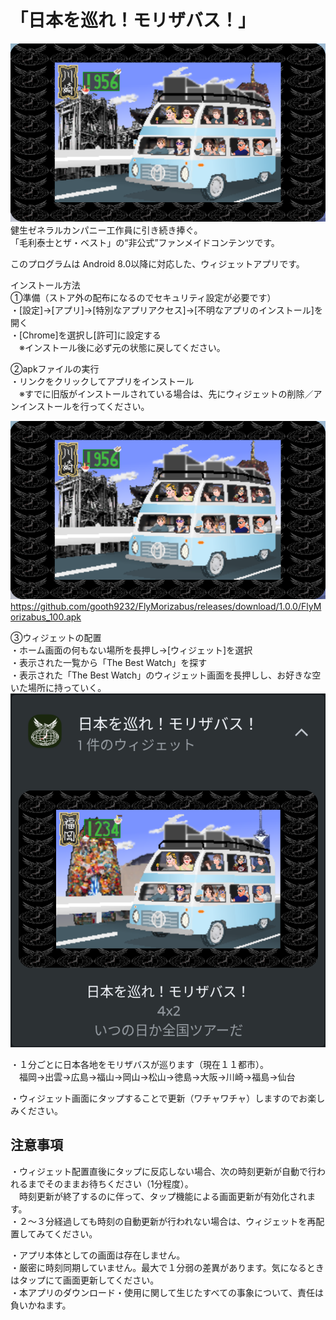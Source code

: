 # 「日本を巡れ！モリザバス！」
![WatchFace](https://github.com/gooth9232/FlyMorizabus/blob/master/img/app_preview.png)  
健生ゼネラルカンパニー工作員に引き続き捧ぐ。  
「毛利泰士とザ・ベスト」の“非公式”ファンメイドコンテンツです。  
  
このプログラムは Android 8.0以降に対応した、ウィジェットアプリです。  
  
インストール方法  
①準備（ストア外の配布になるのでセキュリティ設定が必要です）  
・[設定]→[アプリ]→[特別なアプリアクセス]→[不明なアプリのインストール]を開く  
・[Chrome]を選択し[許可]に設定する  
　※インストール後に必ず元の状態に戻してください。  
  
②apkファイルの実行  
・リンクをクリックしてアプリをインストール  
　※すでに旧版がインストールされている場合は、先にウィジェットの削除／アンインストールを行ってください。  
  
![WatchFace](https://github.com/gooth9232/FlyMorizabus/blob/master/img/app_preview.png)  
https://github.com/gooth9232/FlyMorizabus/releases/download/1.0.0/FlyMorizabus_100.apk  
  
  
③ウィジェットの配置  
・ホーム画面の何もない場所を長押し→[ウィジェット]を選択  
・表示された一覧から「The Best Watch」を探す  
・表示された「The Best Watch」のウィジェット画面を長押しし、お好きな空いた場所に持っていく。  
![Wedget](https://github.com/gooth9232/FlyMorizabus/blob/master/img/app_wedget.png)  
  
・１分ごとに日本各地をモリザバスが巡ります（現在１１都市）。  
　福岡→出雲→広島→福山→岡山→松山→徳島→大阪→川崎→福島→仙台  
  
・ウィジェット画面にタップすることで更新（ワチャワチャ）しますのでお楽しみください。  
    
## 注意事項  
・ウィジェット配置直後にタップに反応しない場合、次の時刻更新が自動で行われるまでそのままお待ちください（1分程度）。  
　時刻更新が終了するのに伴って、タップ機能による画面更新が有効化されます。  
・２～３分経過しても時刻の自動更新が行われない場合は、ウィジェットを再配置してみてください。  
  
・アプリ本体としての画面は存在しません。  
・厳密に時刻同期していません。最大で１分弱の差異があります。気になるときはタップにて画面更新してください。  
・本アプリのダウンロード・使用に関して生じたすべての事象について、責任は負いかねます。